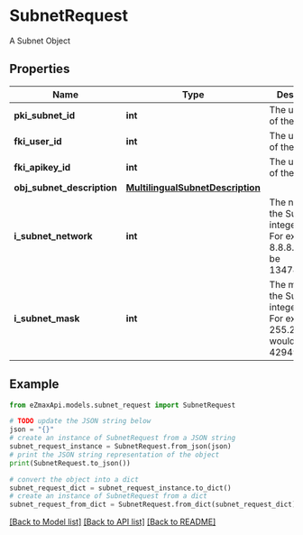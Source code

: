 # SubnetRequest

A Subnet Object

## Properties

Name | Type | Description | Notes
------------ | ------------- | ------------- | -------------
**pki_subnet_id** | **int** | The unique ID of the Subnet | [optional] 
**fki_user_id** | **int** | The unique ID of the User | [optional] 
**fki_apikey_id** | **int** | The unique ID of the Apikey | [optional] 
**obj_subnet_description** | [**MultilingualSubnetDescription**](MultilingualSubnetDescription.md) |  | 
**i_subnet_network** | **int** | The network of the Subnet in integer form. For example 8.8.8.0 would be 134744064 | 
**i_subnet_mask** | **int** | The mask of the Subnet  in integer form. For example 255.255.255.0 would be 4294967040 | 

## Example

```python
from eZmaxApi.models.subnet_request import SubnetRequest

# TODO update the JSON string below
json = "{}"
# create an instance of SubnetRequest from a JSON string
subnet_request_instance = SubnetRequest.from_json(json)
# print the JSON string representation of the object
print(SubnetRequest.to_json())

# convert the object into a dict
subnet_request_dict = subnet_request_instance.to_dict()
# create an instance of SubnetRequest from a dict
subnet_request_from_dict = SubnetRequest.from_dict(subnet_request_dict)
```
[[Back to Model list]](../README.md#documentation-for-models) [[Back to API list]](../README.md#documentation-for-api-endpoints) [[Back to README]](../README.md)


